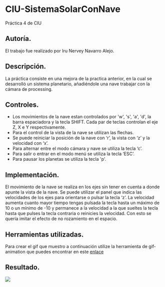 # CIU-SistemaSolarConNave
Práctica 4 de CIU

## Autoría.
El trabajo fue realizado por Iru Nervey Navarro Alejo.

## Descripción.
La práctica consiste en una mejora de la practica anterior, en la cual se desarrolló un sistema planetario, añadiéndole una nave trabajar con la cámara de processing.

## Controles.
- Los movimientos de la nave estan controlados por 'w', 's', 'a', 'd', la barra espaciadora y la tecla SHIFT. Cada par de teclas controlan el eje Z, X e Y respectivamente.
- Para el control de la vista de la nave se utilizan las flechas.
- Se puede reiniciar la posición de la nave con ‘r’, la vista con ‘z’ y la velocidad con ‘x’.
- Para alternar entre el modo cámara y nave se utiliza la tecla ‘c’.
- Para salir o entrar en el modo menú se utiliza la tecla ‘ESC’.
- Para pausar los planetas se utiliza la tecla 'p'.

## Implementación.
El movimiento de la nave se realiza en los ejes sin tener en cuenta a donde apunte la vista de la nave. Se puede utilizar el panel que indica las velocidades de los ejes para orientarse o pulsar la tecla ‘z’. La velocidad aumenta cuanto mayor tiempo tengas pulsada la tecla hasta un máximo de 10 o un mínimo de -10 y permanece a la velocidad a la que sueltes la tecla hasta que pulses la tecla contraria o reinicies la velocidad. Con esto se quería imitar el efecto de no rozamiento en el espacio.

## Herramientas utilizadas.
Para crear el gif que muestro a continuación utilize la herramienta de gif-animation que puedes encontrar en este [enlace](https://github.com/extrapixel/gif-animation)

## Resultado.
![](https://github.com/irunervey/CIU-SistemaSolarConNave/blob/master/Practica4/Data/animation.gif)
